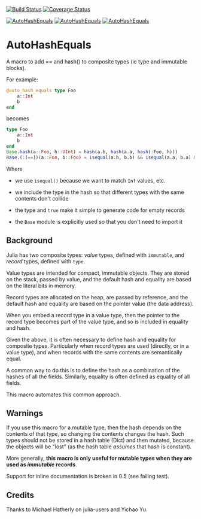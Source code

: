 [![Build Status](https://travis-ci.org/andrewcooke/AutoHashEquals.jl.png)](https://travis-ci.org/andrewcooke/AutoHashEquals.jl)
[![Coverage Status](https://coveralls.io/repos/andrewcooke/AutoHashEquals.jl/badge.svg)](https://coveralls.io/r/andrewcooke/AutoHashEquals.jl)

[![AutoHashEquals](http://pkg.julialang.org/badges/AutoHashEquals_0.3.svg)](http://pkg.julialang.org/?pkg=AutoHashEquals&ver=0.3)
[![AutoHashEquals](http://pkg.julialang.org/badges/AutoHashEquals_0.4.svg)](http://pkg.julialang.org/?pkg=AutoHashEquals&ver=0.4)
[![AutoHashEquals](http://pkg.julialang.org/badges/AutoHashEquals_0.5.svg)](http://pkg.julialang.org/?pkg=AutoHashEquals&ver=0.5)

# AutoHashEquals

A macro to add == and hash() to composite types (ie type and immutable
blocks).

For example:

```julia
@auto_hash_equals type Foo
    a::Int
    b
end
```

becomes

```julia
type Foo
    a::Int
    b
end
Base.hash(a::Foo, h::UInt) = hash(a.b, hash(a.a, hash(:Foo, h)))
Base.(:(==))(a::Foo, b::Foo) = isequal(a.b, b.b) && isequal(a.a, b.a) && true
```

Where

* we use `isequal()` because we want to match `Inf` values, etc.

* we include the type in the hash so that different types with the same
  contents don't collide

* the type and `true` make it simple to generate code for empty records

* the `Base` module is explicitly used so that you don't need to
  import it

## Background

Julia has two composite types: *value* types, defined with `immutable`, and
*record* types, defined with `type`.

Value types are intended for compact, immutable objects.  They are stored on
the stack, passed by value, and the default hash and equality are based on the
literal bits in memory.

Record types are allocated on the heap, are passed by reference, and the
default hash and equality are based on the pointer value (the data address).

When you embed a record type in a value type, then the pointer to the record
type becomes part of the value type, and so is included in equality and hash.

Given the above, it is often necessary to define hash and equality for
composite types.  Particularly when record types are used (directly, or in a
value type), and when records with the same contents are semantically equal.

A common way to do this is to define the hash as a combination of the hashes
of all the fields.  Similarly, equality is often defined as equality of all
fields.

This macro automates this common approach.

## Warnings

If you use this macro for a mutable type, then the hash depends on the
contents of that type, so changing the contents changes the hash.  Such types
should not be stored in a hash table (Dict) and then mutated, because the 
objects will be "lost" (as the hash table *assumes* that hash is constant).

More generally, **this macro is only useful for mutable types when they are
used as *immutable* records**.

Support for inline documentation is broken in 0.5 (see failing test).

## Credits

Thanks to Michael Hatherly on julia-users and Yichao Yu.
